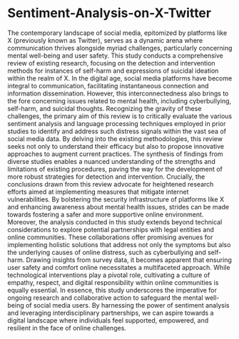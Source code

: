 # Sentiment-Analysis-on-X-Twitter

The contemporary landscape of social media, epitomized by platforms like X
(previously known as Twitter), serves as a dynamic arena where communication
thrives alongside myriad challenges, particularly concerning mental well-being and
user safety. This study conducts a comprehensive review of existing research,
focusing on the detection and intervention methods for instances of self-harm and
expressions of suicidal ideation within the realm of X.
In the digital age, social media platforms have become integral to communication,
facilitating instantaneous connection and information dissemination. However, this
interconnectedness also brings to the fore concerning issues related to mental health,
including cyberbullying, self-harm, and suicidal thoughts. Recognizing the gravity of
these challenges, the primary aim of this review is to critically evaluate the various
sentiment analysis and language processing techniques employed in prior studies to
identify and address such distress signals within the vast sea of social media data.
By delving into the existing methodologies, this review seeks not only to understand
their efficacy but also to propose innovative approaches to augment current practices.
The synthesis of findings from diverse studies enables a nuanced understanding of
the strengths and limitations of existing procedures, paving the way for the
development of more robust strategies for detection and intervention.
Crucially, the conclusions drawn from this review advocate for heightened research
efforts aimed at implementing measures that mitigate internet vulnerabilities. By
bolstering the security infrastructure of platforms like X and enhancing awareness
about mental health issues, strides can be made towards fostering a safer and more
supportive online environment.
Moreover, the analysis conducted in this study extends beyond technical
considerations to explore potential partnerships with legal entities and online
communities. These collaborations offer promising avenues for implementing holistic
solutions that address not only the symptoms but also the underlying causes of online
distress, such as cyberbullying and self-harm.
Drawing insights from survey data, it becomes apparent that ensuring user safety and
comfort online necessitates a multifaceted approach. While technological
interventions play a pivotal role, cultivating a culture of empathy, respect, and digital
responsibility within online communities is equally essential.
In essence, this study underscores the imperative for ongoing research and
collaborative action to safeguard the mental well-being of social media users. By
harnessing the power of sentiment analysis and leveraging interdisciplinary
partnerships, we can aspire towards a digital landscape where individuals feel
supported, empowered, and resilient in the face of online challenges.
